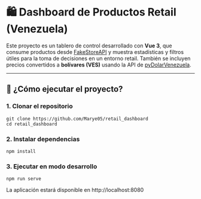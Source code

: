 # 🛍️ Dashboard de Productos Retail (Venezuela)

Este proyecto es un tablero de control desarrollado con **Vue 3**, que consume productos desde [FakeStoreAPI](https://fakestoreapi.com) y muestra estadísticas y filtros útiles para la toma de decisiones en un entorno retail. También se incluyen precios convertidos a **bolívares (VES)** usando la API de [pyDolarVenezuela](https://pydolarvenezuela.vercel.app).

---

## 🚀 ¿Cómo ejecutar el proyecto?

### 1. Clonar el repositorio

```
git clone https://github.com/Marye05/retail_dashboard
cd retail_dashboard
```

### 2. Instalar dependencias
```
npm install
```

### 3. Ejecutar en modo desarrollo
```
npm run serve
```
La aplicación estará disponible en http://localhost:8080


